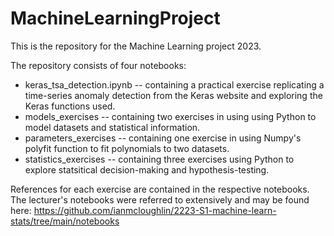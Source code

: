 # MachineLearningProject
This is the repository for the Machine Learning project 2023.

The repository consists of four notebooks:
* keras_tsa_detection.ipynb -- containing a practical exercise replicating a time-series anomaly detection from the Keras website and exploring the Keras functions used.
* models_exercises -- containing two exercises in using using Python to model datasets and statistical information.
* parameters_exercises -- containing one exercise in using Numpy's polyfit function to fit polynomials to two datasets.
* statistics_exercises -- containing three exercises using Python to explore statsitical decision-making and hypothesis-testing.

References for each exercise are contained in the respective notebooks. The lecturer's notebooks were referred to extensively and may be found here: https://github.com/ianmcloughlin/2223-S1-machine-learn-stats/tree/main/notebooks
